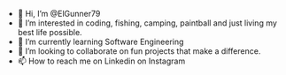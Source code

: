 - 👋 Hi, I’m @ElGunner79
- 👀 I’m interested in coding, fishing, camping, paintball and just living my best life possible.
- 🌱 I’m currently learning Software Engineering
- 💞️ I’m looking to collaborate on fun projects that make a difference.
- 📫 How to reach me on Linkedin on Instagram

<!---
ElGunner79/ElGunner79 is a ✨ special ✨ repository because its `README.md` (this file) appears on your GitHub profile.
You can click the Preview link to take a look at your changes.
--->
